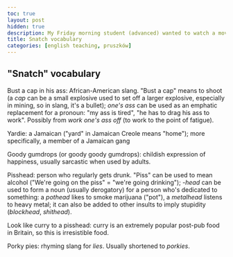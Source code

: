 ```yaml
---
toc: true
layout: post
hidden: true
description: My Friday morning student (advanced) wanted to watch a movie with genuine British accents, and slang. We arrived at "Snatch". I regretted it every time I had to do vocabulary notes. I cringed deeply when I found this; hopefully I'll find it again in the future, and experience the same cringe.
title: Snatch vocabulary
categories: [english teaching, pruszków]
---
```


## "Snatch" vocabulary

Bust a cap in his ass: African-American slang. "Bust a cap" means to
shoot (a *cap* can be a small explosive used to set off a larger
explosive, especially in mining, so in slang, it's a bullet); *one's
ass* can be used as an emphatic replacement for a pronoun: "my ass is
tired", "he has to drag his ass to work". Possibly from *work one's ass
off* (to work to the point of fatigue).

Yardie: a Jamaican ("yard" in Jamaican Creole means "home"); more
specifically, a member of a Jamaican gang

Goody gumdrops (or goody goody gumdrops): childish expression of
happiness, usually sarcastic when used by adults.

Pisshead: person who regularly gets drunk. "Piss" can be used to mean
alcohol ("We're going on the piss" = "we're going drinking"); *-head*
can be used to form a noun (usually derogatory) for a person who's
dedicated to something: a *pothead* likes to smoke marijuana ("pot"), a
*metalhead* listens to heavy metal; it can also be added to other
insults to imply stupidity (*blockhead*, *shithead*).

Look like curry to a pisshead: curry is an extremely popular post-pub
food in Britain, so this is irresistible food.

Porky pies: rhyming slang for *lies*. Usually shortened to *porkies*.
